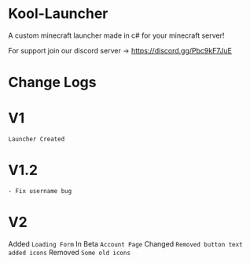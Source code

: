# Kool-Launcher
A custom minecraft launcher made in c# for your minecraft server!

For support join our discord server -> https://discord.gg/Pbc9kF7JuE


# Change Logs

# V1
``Launcher Created``
# V1.2
``- Fix username bug``
# V2
Added
``Loading Form``
In Beta
``Account Page``
Changed
``Removed button text added icons``
Removed
``Some old icons``

